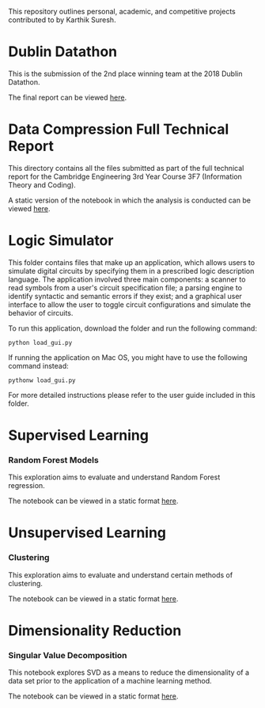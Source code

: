 This repository outlines personal, academic, and competitive projects contributed to by Karthik Suresh.

# Dublin Datathon
This is the submission of the 2nd place winning team at the 2018 Dublin Datathon.

The final report can be viewed [here](https://ksureshprojects.github.io/dublindatathon.html).

# Data Compression Full Technical Report
This directory contains all the files submitted as part of the full technical report for the Cambridge Engineering 3rd Year Course 3F7 (Information Theory and Coding). 

A static version of the notebook in which the analysis is conducted can be viewed [here](https://ksureshprojects.github.io/3F7FTR.html).

# Logic Simulator

This folder contains files that make up an application, which allows users to simulate digital circuits by specifying them in a prescribed logic description language. The application involved three main components: a scanner to read symbols from a user's circuit specification file; a parsing engine to identify syntactic and semantic errors if they exist; and a graphical user interface to allow the user to toggle circuit configurations and simulate the behavior of circuits. 

To run this application, download the folder and run the following command:
```
python load_gui.py
```
If running the application on Mac OS, you might have to use the following command instead:
```
pythonw load_gui.py
```

For more detailed instructions please refer to the user guide included in this folder.

# Supervised Learning

### Random Forest Models
This exploration aims to evaluate and understand Random Forest regression. 

The notebook can be viewed in a static format [here](https://ksureshprojects.github.io/RandomForests.html).

# Unsupervised Learning

### Clustering
This exploration aims to evaluate and understand certain methods of clustering.

The notebook can be viewed in a static format [here](https://ksureshprojects.github.io/Clustering.html).

# Dimensionality Reduction

### Singular Value Decomposition
This notebook explores SVD as a means to reduce the dimensionality of a data set prior to the application of a machine learning method.

The notebook can be viewed in a static format [here](https://ksureshprojects.github.io/SVD.html).
